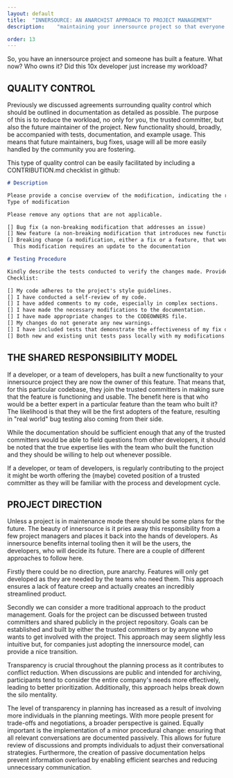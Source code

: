 ```yaml
---
layout: default
title:  "INNERSOURCE: AN ANARCHIST APPROACH TO PROJECT MANAGEMENT"
description: 	"maintaining your innersource project so that everyone can get involved"

order: 13
---
```

So, you have an innersource project and someone has built a feature. What now? Who owns it? Did this 10x developer just increase my workload?

## QUALITY CONTROL
Previously we discussed agreements surrounding quality control which should be outlined in documentation as detailed as possible. The purpose of this is to reduce the workload, no only for you, the trusted committer, but also the future maintainer of the project. New functionality should, broadly, be accompanied with tests, documentation, and example usage. This means that future maintainers, bug fixes, usage will all be more easily handled by the community you are fostering.

This type of quality control can be easily facilitated by including a CONTRIBUTION.md checklist in github:

```md
# Description

Please provide a concise overview of the modification, indicating the resolved issue and offering relevant context and motivation. Include any necessary dependencies for this alteration.
Type of modification

Please remove any options that are not applicable.

[] Bug fix (a non-breaking modification that addresses an issue)
[] New feature (a non-breaking modification that introduces new functionality)
[] Breaking change (a modification, either a fix or a feature, that would cause existing functionality to behave unexpectedly)
  This modification requires an update to the documentation

# Testing Procedure

Kindly describe the tests conducted to verify the changes made. Provide clear instructions for reproducing the tests, and include any pertinent details about the test configuration.
Checklist:

[] My code adheres to the project's style guidelines.
[] I have conducted a self-review of my code.
[] I have added comments to my code, especially in complex sections.
[] I have made the necessary modifications to the documentation.
[] I have made appropriate changes to the CODEOWNERS file.
[] My changes do not generate any new warnings.
[] I have included tests that demonstrate the effectiveness of my fix or the functionality of my new feature.
[] Both new and existing unit tests pass locally with my modifications.
```

## THE SHARED RESPONSIBILITY MODEL
If a developer, or a team of developers, has built a new functionality to your innersource project they are now the owner of this feature. That means that, for this particular codebase, they join the trusted committers in making sure that the feature is functioning and usable. The benefit here is that who would be a better expert in a particular feature than the team who built it? The likelihood is that they will be the first adopters of the feature, resulting in "real world" bug testing also coming from their side.

While the documentation should be sufficient enough that any of the trusted committers would be able to field questions from other developers, it should be noted that the true expertise lies with the team who built the function and they should be willing to help out whenever possible.

If a developer, or team of developers, is regularly contributing to the project it might be worth offering the (maybe) coveted position of a trusted committer as they will be familiar with the process and development cycle.

## PROJECT DIRECTION
Unless a project is in maintenance mode there should be some plans for the future. The beauty of innersource is it pries away this responsibility from a few project managers and places it back into the hands of developers. As innersource benefits internal tooling then it will be the users, the developers, who will decide its future. There are a couple of different approaches to follow here.

Firstly there could be no direction, pure anarchy. Features will only get developed as they are needed by the teams who need them. This approach ensures a lack of feature creep and actually creates an incredibly streamlined product.

Secondly we can consider a more traditional approach to the product management. Goals for the project can be discussed between trusted committers and shared publicly in the project repository. Goals can be established and built by either the trusted committers or by anyone who wants to get involved with the project. This approach may seem slightly less intuitive but, for companies just adopting the innersource model, can provide a nice transition.

Transparency is crucial throughout the planning process as it contributes to conflict reduction. When discussions are public and intended for archiving, participants tend to consider the entire company's needs more effectively, leading to better prioritization. Additionally, this approach helps break down the silo mentality.

The level of transparency in planning has increased as a result of involving more individuals in the planning meetings. With more people present for trade-offs and negotiations, a broader perspective is gained. Equally important is the implementation of a minor procedural change: ensuring that all relevant conversations are documented passively. This allows for future review of discussions and prompts individuals to adjust their conversational strategies. Furthermore, the creation of passive documentation helps prevent information overload by enabling efficient searches and reducing unnecessary communication.
